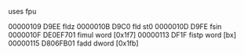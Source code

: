 uses fpu

00000109  D9EE              fldz
0000010B  D9C0              fld st0
0000010D  D9FE              fsin
0000010F  DE0EF701          fimul word [0x1f7]
00000113  DF1F              fistp word [bx]
00000115  D806FB01          fadd dword [0x1fb]

